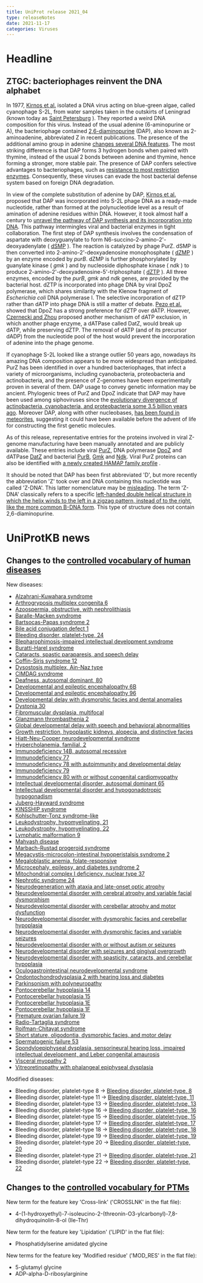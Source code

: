 ```yaml
---
title: UniProt release 2021_04
type: releaseNotes
date: 2021-11-17
categories: Viruses
---
```


# Headline

## ZTGC: bacteriophages reinvent the DNA alphabet

In 1977, [Kirnos et al.](https://pubmed.ncbi.nlm.nih.gov/413053) isolated a DNA virus acting on blue-green algae, called cyanophage S-2L, from water samples taken in the outskirts of Leningrad (known today as [Saint Petersburg](https://en.wikipedia.org/wiki/Saint_Petersburg) ). They reported a weird DNA composition for this virus. Instead of the usual adenine (6-aminopurine or A), the bacteriophage contained [2,6-diaminopurine](https://www.ebi.ac.uk/chebi/searchId.do?chebiId=CHEBI:40235) (DAP), also known as 2-aminoadenine, abbreviated Z in recent publications. The presence of the additional amino group in adenine [changes several DNA features](https://pubmed.ncbi.nlm.nih.gov/30795872/). The most striking difference is that DAP forms 3 hydrogen bonds when paired with thymine, instead of the usual 2 bonds between adenine and thymine, hence forming a stronger, more stable pair. The presence of DAP confers selective advantages to bacteriophages, such as [resistance to most restriction enzymes](https://pubmed.ncbi.nlm.nih.gov/2820801,2829119,33926954/). Consequently, these viruses can evade the host bacterial defense system based on foreign DNA degradation.

In view of the complete substitution of adenine by DAP, [Kirnos et al.](https://pubmed.ncbi.nlm.nih.gov/413053) proposed that DAP was incorporated into S-2L phage DNA as a ready-made nucleotide, rather than formed at the polynucleotide level as a result of amination of adenine residues within DNA. However, it took almost half a century to [unravel the pathway of DAP synthesis and its incorporation into DNA](https://www.ncbi.nlm.nih.gov/pubmed/33926954,33926955,33926956,33893297). This pathway intermingles viral and bacterial enzymes in tight collaboration. The first step of DAP synthesis involves the condensation of aspartate with deoxyguanylate to form N6-succino-2-amino-2'-deoxyadenylate ( [dSMP](https://www.ebi.ac.uk/chebi/searchId.do?chebiId=CHEBI:172924) ). The reaction is catalyzed by phage PurZ. dSMP is then converted into 2-amino-2'-deoxyadenosine monophosphate ( [dZMP](https://www.ebi.ac.uk/chebi/searchId.do?chebiId=CHEBI:172927) ) by an enzyme encoded by _purB_. dZMP is further phosphorylated by guanylate kinase ( _gmk_ ) and by nucleoside diphosphate kinase ( _ndk_ ) to produce 2-amino-2'-deoxyadenosine-5'-triphosphate ( [dZTP](https://www.ebi.ac.uk/chebi/searchId.do?chebiId=CHEBI:172931) ). All three enzymes, encoded by the _purB_, _gmk_ and _ndk_ genes, are provided by the bacterial host. dZTP is incorporated into phage DNA by viral DpoZ polymerase, which shares similarity with the Klenow fragment of _Escherichia coli_ DNA polymerase I. The selective incorporation of dZTP rather than dATP into phage DNA is still a matter of debate. [Pezo et al.](https://pubmed.ncbi.nlm.nih.gov/33926956/) showed that DpoZ has a strong preference for dZTP over dATP. However, [Czernecki and Zhou](https://pubmed.ncbi.nlm.nih.gov/33893297,33926954) proposed another mechanism of dATP exclusion, in which another phage enzyme, a dATPase called DatZ, would break up dATP, while preserving dZTP. The removal of dATP (and of its precursor dADP) from the nucleotide pool of the host would prevent the incorporation of adenine into the phage genome.

If cyanophage S-2L looked like a strange outlier 50 years ago, nowadays its amazing DNA composition appears to be more widespread than anticipated. PurZ has been identified in over a hundred bacteriophages, that infect a variety of microorganisms, including cyanobacteria, proteobacteria and actinobacteria, and the presence of Z-genomes have been experimentally proven in several of them. DAP usage to convey genetic information may be ancient. Phylogenic trees of PurZ and DpoZ indicate that DAP may have been used among siphoviruses since the [evolutionary divergence of actinobacteria, cyanobacteria, and proteobacteria some 3.5 billion years ago](https://pubmed.ncbi.nlm.nih.gov/33926956/). Moreover DAP, along with other nucleobases, [has been found in meteorites](https://pubmed.ncbi.nlm.nih.gov/21836052/), suggesting it could have been available before the advent of life for constructing the first genetic molecules.

As of this release, representative entries for the proteins involved in viral Z-genome manufacturing have been manually annotated and are publicly available. These entries include viral [PurZ](https://www.uniprot.org/uniprotkb?query=accession:G3FFN6+OR+accession:A0A7U3TBV6+OR+accession:A0A2L0V130+OR+accession:A0A2H5BHJ6), DNA polymerase [DpoZ](https://www.uniprot.org/uniprotkb?query=accession:A0A2H5BHJ5+OR+accession:A0A2L0V166+OR+accession:G3FFN8) and dATPase [DatZ](https://www.uniprot.org/uniprotkb?query=accession:A0A7U3TCA2+OR+accession:A0A2H5BHG9+OR+accession:A0A2L0V156+OR+accession:G3FFN4) and bacterial [PurB](https://www.uniprot.org/uniprotkb?query=accession:A0A0H3AL67+OR+accession:P0AB89), [Gmk](https://www.uniprot.org/uniprotkb?query=accession:Q3AWM1+OR+accession:Q7U570+OR+accession:Q9KNM4+OR+accession:Q5N570+OR+accession:Q0I868+OR+accession:Q3ALX6+OR+accession:Q2JQ59+OR+accession:Q8KPQ7+OR+accession:Q57I92+OR+accession:Q2JQB9) and [Ndk](https://www.uniprot.org/uniprotkb?query=accession:Q57LI3+OR+accession:A5F3F7+OR+accession:Q3AGP0+OR+accession:B2I3E1+OR+accession:B0V4U1+OR+accession:B1XIE7+OR+accession:Q5N1M1+OR+accession:B7H073+OR+accession:Q9KTX4+OR+accession:C0PYM7+OR+accession:Q7U3S1+OR+accession:B0VKS3+OR+accession:Q3AVV5+OR+accession:Q2JVI1+OR+accession:B7I5G3+OR+accession:C3LT09+OR+accession:P50590+OR+accession:Q0I6J3+OR+accession:A5GPE9+OR+accession:A3M207+OR+accession:Q2JPL4). Viral PurZ proteins can also be identified with [a newly created HAMAP family profile](https://hamap.expasy.org/signature/MF_04166) .

It should be noted that DAP has been first abbreviated 'D', but more recently the abbreviation 'Z' took over and DNA containing this nucleotide was called 'Z-DNA'. This latter nomenclature may be [misleading](https://pubmed.ncbi.nlm.nih.gov/34131341/). The term 'Z-DNA' classically refers to a specific [left-handed double helical structure in which the helix winds to the left in a zigzag pattern, instead of to the right, like the more common B-DNA form](https://en.wikipedia.org/wiki/Z-DNA). This type of structure does not contain 2,6-diaminopurine.

# UniProtKB news

## Changes to the [controlled vocabulary of human diseases](https://ftp.uniprot.org/pub/databases/uniprot/current_release/knowledgebase/complete/docs/humdisease)

New diseases:

- [Alzahrani-Kuwahara syndrome](https://www.uniprot.org/diseases/DI-06078)
- [Arthrogryposis multiplex congenita 6](https://www.uniprot.org/diseases/DI-06114)
- [Azoospermia, obstructive, with nephrolithiasis](https://www.uniprot.org/diseases/DI-06054)
- [Baralle-Macken syndrome](https://www.uniprot.org/diseases/DI-06071)
- [Bartsocas-Papas syndrome 2](https://www.uniprot.org/diseases/DI-06116)
- [Bile acid conjugation defect 1](https://www.uniprot.org/diseases/DI-06059)
- [Bleeding disorder, platelet-type, 24](https://www.uniprot.org/diseases/DI-06077)
- [Blepharophimosis-impaired intellectual development syndrome](https://www.uniprot.org/diseases/DI-06094)
- [Buratti-Harel syndrome](https://www.uniprot.org/diseases/DI-06101)
- [Cataracts, spastic paraparesis, and speech delay](https://www.uniprot.org/diseases/DI-06115)
- [Coffin-Siris syndrome 12](https://www.uniprot.org/diseases/DI-06109)
- [Dysostosis multiplex, Ain-Naz type](https://www.uniprot.org/diseases/DI-06118)
- [CIMDAG syndrome](https://www.uniprot.org/diseases/DI-06081)
- [Deafness, autosomal dominant, 80](https://www.uniprot.org/diseases/DI-06082)
- [Developmental and epileptic encephalopathy 6B](https://www.uniprot.org/diseases/DI-06102)
- [Developmental and epileptic encephalopathy 96](https://www.uniprot.org/diseases/DI-06117)
- [Developmental delay with dysmorphic facies and dental anomalies](https://www.uniprot.org/diseases/DI-06057)
- [Dystonia 30](https://www.uniprot.org/diseases/DI-06091)
- [Fibromuscular dysplasia, multifocal](https://www.uniprot.org/diseases/DI-06112)
- [Glanzmann thrombasthenia 2](https://www.uniprot.org/diseases/DI-06076)
- [Global developmental delay with speech and behavioral abnormalities](https://www.uniprot.org/diseases/DI-06063)
- [Growth restriction, hypoplastic kidneys, alopecia, and distinctive facies](https://www.uniprot.org/diseases/DI-06106)
- [Hiatt-Neu-Cooper neurodevelopmental syndrome](https://www.uniprot.org/diseases/DI-06098)
- [Hypercholanemia, familial, 2](https://www.uniprot.org/diseases/DI-06067)
- [Immunodeficiency 14B, autosomal recessive](https://www.uniprot.org/diseases/DI-06085)
- [Immunodeficiency 77](https://www.uniprot.org/diseases/DI-06056)
- [Immunodeficiency 78 with autoimmunity and developmental delay](https://www.uniprot.org/diseases/DI-06055)
- [Immunodeficiency 79](https://www.uniprot.org/diseases/DI-06061)
- [Immunodeficiency 80 with or without congenital cardiomyopathy](https://www.uniprot.org/diseases/DI-06100)
- [Intellectual developmental disorder, autosomal dominant 65](https://www.uniprot.org/diseases/DI-06105)
- [Intellectual developmental disorder and hypogonadotropic hypogonadism](https://www.uniprot.org/diseases/DI-06110)
- [Juberg-Hayward syndrome](https://www.uniprot.org/diseases/DI-06066)
- [KINSSHIP syndrome](https://www.uniprot.org/diseases/DI-06095)
- [Kohlschutter-Tonz syndrome-like](https://www.uniprot.org/diseases/DI-06058)
- [Leukodystrophy, hypomyelinating, 21](https://www.uniprot.org/diseases/DI-06097)
- [Leukodystrophy, hypomyelinating, 22](https://www.uniprot.org/diseases/DI-06111)
- [Lymphatic malformation 9](https://www.uniprot.org/diseases/DI-06104)
- [Mahvash disease](https://www.uniprot.org/diseases/DI-06086)
- [Marbach-Rustad progeroid syndrome](https://www.uniprot.org/diseases/DI-06107)
- [Megacystis-microcolon-intestinal hypoperistalsis syndrome 2](https://www.uniprot.org/diseases/DI-06120)
- [Megaloblastic anemia, folate-responsive](https://www.uniprot.org/diseases/DI-06089)
- [Microcephaly, epilepsy, and diabetes syndrome 2](https://www.uniprot.org/diseases/DI-06083)
- [Mitochondrial complex I deficiency, nuclear type 37](https://www.uniprot.org/diseases/DI-06080)
- [Nephrotic syndrome 24](https://www.uniprot.org/diseases/DI-06075)
- [Neurodegeneration with ataxia and late-onset optic atrophy](https://www.uniprot.org/diseases/DI-06073)
- [Neurodevelopmental disorder with cerebral atrophy and variable facial dysmorphism](https://www.uniprot.org/diseases/DI-06068)
- [Neurodevelopmental disorder with cerebellar atrophy and motor dysfunction](https://www.uniprot.org/diseases/DI-06113)
- [Neurodevelopmental disorder with dysmorphic facies and cerebellar hypoplasia](https://www.uniprot.org/diseases/DI-06096)
- [Neurodevelopmental disorder with dysmorphic facies and variable seizures](https://www.uniprot.org/diseases/DI-06069)
- [Neurodevelopmental disorder with or without autism or seizures](https://www.uniprot.org/diseases/DI-06062)
- [Neurodevelopmental disorder with seizures and gingival overgrowth](https://www.uniprot.org/diseases/DI-06108)
- [Neurodevelopmental disorder with spasticity, cataracts, and cerebellar hypoplasia](https://www.uniprot.org/diseases/DI-06070)
- [Oculogastrointestinal neurodevelopmental syndrome](https://www.uniprot.org/diseases/DI-06103)
- [Ondontochondrodysplasia 2 with hearing loss and diabetes](https://www.uniprot.org/diseases/DI-06079)
- [Parkinsonism with polyneuropathy](https://www.uniprot.org/diseases/DI-06084)
- [Pontocerebellar hypoplasia 14](https://www.uniprot.org/diseases/DI-06087)
- [Pontocerebellar hypoplasia 15](https://www.uniprot.org/diseases/DI-06088)
- [Pontocerebellar hypoplasia 1E](https://www.uniprot.org/diseases/DI-06092)
- [Pontocerebellar hypoplasia 1F](https://www.uniprot.org/diseases/DI-06093)
- [Premature ovarian failure 19](https://www.uniprot.org/diseases/DI-06064)
- [Radio-Tartaglia syndrome](https://www.uniprot.org/diseases/DI-06099)
- [Roifman-Chitayat syndrome](https://www.uniprot.org/diseases/DI-06090)
- [Short stature, oligodontia, dysmorphic facies, and motor delay](https://www.uniprot.org/diseases/DI-06060)
- [Spermatogenic failure 53](https://www.uniprot.org/diseases/DI-06072)
- [Spondyloepiphyseal dysplasia, sensorineural hearing loss, impaired intellectual development, and Leber congenital amaurosis](https://www.uniprot.org/diseases/DI-06074)
- [Visceral myopathy 2](https://www.uniprot.org/diseases/DI-06119)
- [Vitreoretinopathy with phalangeal epiphyseal dysplasia](https://www.uniprot.org/diseases/DI-06065)

Modified diseases:

- Bleeding disorder, platelet-type 8 -&gt; [Bleeding disorder, platelet-type, 8](https://www.uniprot.org/diseases/DI-02867)
- Bleeding disorder, platelet-type 11 -&gt; [Bleeding disorder, platelet-type, 11](https://www.uniprot.org/diseases/DI-03257)
- Bleeding disorder, platelet-type 13 -&gt; [Bleeding disorder, platelet-type, 13](https://www.uniprot.org/diseases/DI-03258)
- Bleeding disorder, platelet-type 16 -&gt; [Bleeding disorder, platelet-type, 16](https://www.uniprot.org/diseases/DI-03752)
- Bleeding disorder, platelet-type 15 -&gt; [Bleeding disorder, platelet-type, 15](https://www.uniprot.org/diseases/DI-03753)
- Bleeding disorder, platelet-type 17 -&gt; [Bleeding disorder, platelet-type, 17](https://www.uniprot.org/diseases/DI-04008)
- Bleeding disorder, platelet-type 18 -&gt; [Bleeding disorder, platelet-type, 18](https://www.uniprot.org/diseases/DI-04150)
- Bleeding disorder, platelet-type 19 -&gt; [Bleeding disorder, platelet-type, 19](https://www.uniprot.org/diseases/DI-04294)
- Bleeding disorder, platelet-type 20 -&gt; [Bleeding disorder, platelet-type, 20](https://www.uniprot.org/diseases/DI-04706)
- Bleeding disorder, platelet-type 21 -&gt; [Bleeding disorder, platelet-type, 21](https://www.uniprot.org/diseases/DI-04984)
- Bleeding disorder, platelet-type 22 -&gt; [Bleeding disorder, platelet-type, 22](https://www.uniprot.org/diseases/DI-05589)

## Changes to the [controlled vocabulary for PTMs](https://ftp.uniprot.org/pub/databases/uniprot/current_release/knowledgebase/complete/docs/ptmlist)

New term for the feature key 'Cross-link' ('CROSSLNK' in the flat file):

- 4-(1-hydroxyethyl)-7-isoleucino-2-(threonin-O3-ylcarbonyl)-7,8-dihydroquinolin-8-ol (Ile-Thr)

New term for the feature key 'Lipidation' ('LIPID' in the flat file):

- Phosphatidylserine amidated glycine

New terms for the feature key 'Modified residue' ('MOD_RES' in the flat file):

- 5-glutamyl glycine
- ADP-alpha-D-ribosylarginine
